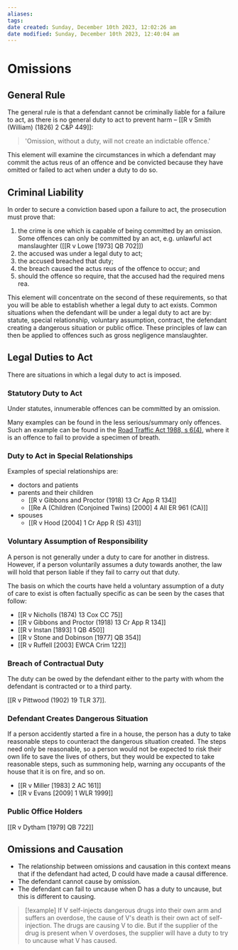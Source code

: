 ```yaml
---
aliases: 
tags: 
date created: Sunday, December 10th 2023, 12:02:26 am
date modified: Sunday, December 10th 2023, 12:40:04 am
---
```


# Omissions

## General Rule

The general rule is that a defendant cannot be criminally liable for a failure to act, as there is no general duty to act to prevent harm – [[R v Smith (William) (1826) 2 C&P 449]]:

> 'Omission, without a duty, will not create an indictable offence.'

This element will examine the circumstances in which a defendant may commit the actus reus of an offence and be convicted because they have omitted or failed to act when under a duty to do so.

## Criminal Liability

In order to secure a conviction based upon a failure to act, the prosecution must prove that:

1. the crime is one which is capable of being committed by an omission. Some offences can only be committed by an act, e.g. unlawful act manslaughter ([[R v Lowe [1973] QB 702]])
2. the accused was under a legal duty to act;
3. the accused breached that duty;
4. the breach caused the actus reus of the offence to occur; and
5. should the offence so require, that the accused had the required mens rea.

This element will concentrate on the second of these requirements, so that you will be able to establish whether a legal duty to act exists. Common situations when the defendant will be under a legal duty to act are by: statute, special relationship, voluntary assumption, contract, the defendant creating a dangerous situation or public office. These principles of law can then be applied to offences such as gross negligence manslaughter.

## Legal Duties to Act

There are situations in which a legal duty to act is imposed.

### Statutory Duty to Act

Under statutes, innumerable offences can be committed by an omission.

Many examples can be found in the less serious/summary only offences. Such an example can be found in the [Road Traffic Act 1988, s 6(4)](https://www.legislation.gov.uk/ukpga/1988/52/section/6), where it is an offence to fail to provide a specimen of breath.

### Duty to Act in Special Relationships

Examples of special relationships are:

- doctors and patients
- parents and their children
	- [[R v Gibbons and Proctor (1918) 13 Cr App R 134]]
	- [[Re A (Children (Conjoined Twins) [2000] 4 All ER 961 (CA)]]
- spouses
	- [[R v Hood [2004] 1 Cr App R (S) 431]]

### Voluntary Assumption of Responsibility

A person is not generally under a duty to care for another in distress. However, if a person voluntarily assumes a duty towards another, the law will hold that person liable if they fail to carry out that duty.

The basis on which the courts have held a voluntary assumption of a duty of care to exist is often factually specific as can be seen by the cases that follow:

- [[R v Nicholls (1874) 13 Cox CC 75]]
- [[R v Gibbons and Proctor (1918) 13 Cr App R 134]]
- [[R v Instan [1893] 1 QB 450]]
- [[R v Stone and Dobinson [1977] QB 354]]
- [[R v Ruffell [2003] EWCA Crim 122]]

### Breach of Contractual Duty

The duty can be owed by the defendant either to the party with whom the defendant is contracted or to a third party.

[[R v Pittwood (1902) 19 TLR 37]].

### Defendant Creates Dangerous Situation

If a person accidently started a fire in a house, the person has a duty to take reasonable steps to counteract the dangerous situation created. The steps need only be reasonable, so a person would not be expected to risk their own life to save the lives of others, but they would be expected to take reasonable steps, such as summoning help, warning any occupants of the house that it is on fire, and so on.

- [[R v Miller [1983] 2 AC 161]]
- [[R v Evans [2009] 1 WLR 1999]]

### Public Office Holders

[[R v Dytham [1979] QB 722]]

## Omissions and Causation

- The relationship between omissions and causation in this context means that if the defendant had acted, D could have made a causal difference.
- The defendant cannot cause by omission.
- The defendant can fail to uncause when D has a duty to uncause, but this is different to causing.

> [!example]
> If V self-injects dangerous drugs into their own arm and suffers an overdose, the cause of V's death is their own act of self-injection. The drugs are causing V to die. But if the supplier of the drug is present when V overdoses, the supplier will have a duty to try to uncause what V has caused.
